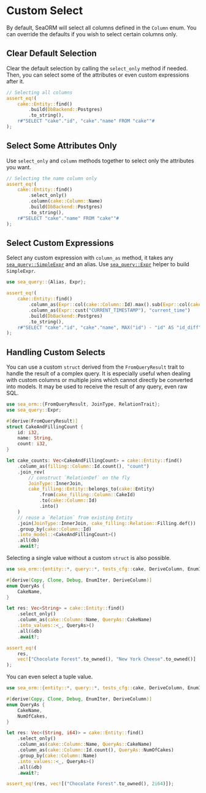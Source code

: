 # Custom Select

By default, SeaORM will select all columns defined in the `Column` enum. You can override the defaults if you wish to select certain columns only.

## Clear Default Selection

Clear the default selection by calling the `select_only` method if needed. Then, you can select some of the attributes or even custom expressions after it.

```rust
// Selecting all columns
assert_eq!(
    cake::Entity::find()
        .build(DbBackend::Postgres)
        .to_string(),
    r#"SELECT "cake"."id", "cake"."name" FROM "cake""#
);
```

## Select Some Attributes Only

Use `select_only` and `column` methods together to select only the attributes you want.

```rust
// Selecting the name column only
assert_eq!(
    cake::Entity::find()
        .select_only()
        .column(cake::Column::Name)
        .build(DbBackend::Postgres)
        .to_string(),
    r#"SELECT "cake"."name" FROM "cake""#
);
```

## Select Custom Expressions

Select any custom expression with `column_as` method, it takes any [`sea_query::SimpleExpr`](https://docs.rs/sea-query/0.9/sea_query/expr/enum.SimpleExpr.html) and an alias. Use [`sea_query::Expr`](https://docs.rs/sea-query/0.9/sea_query/expr/struct.Expr.html) helper to build `SimpleExpr`.

```rust
use sea_query::{Alias, Expr};

assert_eq!(
    cake::Entity::find()
        .column_as(Expr::col(cake::Column::Id).max().sub(Expr::col(cake::Column::Id)), "id_diff")
        .column_as(Expr::cust("CURRENT_TIMESTAMP"), "current_time")
        .build(DbBackend::Postgres)
        .to_string(),
    r#"SELECT "cake"."id", "cake"."name", MAX("id") - "id" AS "id_diff", CURRENT_TIMESTAMP AS "current_time" FROM "cake""#
);
```

## Handling Custom Selects

You can use a custom `struct` derived from the `FromQueryResult` trait to handle the result of a complex query. It is especially useful when dealing with custom columns or multiple joins which cannot directly be converted into models. It may be used to receive the result of any query, even raw SQL.

```rust
use sea_orm::{FromQueryResult, JoinType, RelationTrait};
use sea_query::Expr;

#[derive(FromQueryResult)]
struct CakeAndFillingCount {
    id: i32,
    name: String,
    count: i32,
}

let cake_counts: Vec<CakeAndFillingCount> = cake::Entity::find()
    .column_as(filling::Column::Id.count(), "count")
    .join_rev(
        // construct `RelationDef` on the fly
        JoinType::InnerJoin,
        cake_filling::Entity::belongs_to(cake::Entity)
            .from(cake_filling::Column::CakeId)
            .to(cake::Column::Id)
            .into()
    )
    // reuse a `Relation` from existing Entity
    .join(JoinType::InnerJoin, cake_filling::Relation::Filling.def())
    .group_by(cake::Column::Id)
    .into_model::<CakeAndFillingCount>()
    .all(db)
    .await?;
```

Selecting a single value without a custom `struct` is also possible.

```rust
use sea_orm::{entity::*, query::*, tests_cfg::cake, DeriveColumn, EnumIter};

#[derive(Copy, Clone, Debug, EnumIter, DeriveColumn)]
enum QueryAs {
    CakeName,
}

let res: Vec<String> = cake::Entity::find()
    .select_only()
    .column_as(cake::Column::Name, QueryAs::CakeName)
    .into_values::<_, QueryAs>()
    .all(&db)
    .await?;

assert_eq!(
    res,
    vec!["Chocolate Forest".to_owned(), "New York Cheese".to_owned()]
);
```

You can even select a tuple value.

```rust
use sea_orm::{entity::*, query::*, tests_cfg::cake, DeriveColumn, EnumIter};

#[derive(Copy, Clone, Debug, EnumIter, DeriveColumn)]
enum QueryAs {
    CakeName,
    NumOfCakes,
}

let res: Vec<(String, i64)> = cake::Entity::find()
    .select_only()
    .column_as(cake::Column::Name, QueryAs::CakeName)
    .column_as(cake::Column::Id.count(), QueryAs::NumOfCakes)
    .group_by(cake::Column::Name)
    .into_values::<_, QueryAs>()
    .all(&db)
    .await?;

assert_eq!(res, vec![("Chocolate Forest".to_owned(), 2i64)]);
```
